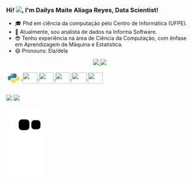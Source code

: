 ### Hi! <img src="https://raw.githubusercontent.com/kaueMarques/kaueMarques/master/hi.gif" width="30px">, I'm Dailys Maite Aliaga Reyes, Data Scientist!

- 🎓 Phd em ciência da computação pelo Centro de Informática (UFPE).
- 🔭 Atualmente, sou analista de dados na Informa Software.
- 😎 Tenho experiência na área de Ciência da Computação, com ênfase em Aprendizagem de Máquina e Estatística. 
- 😄 Pronouns: Ela/dela

<div align="center">
  <a href="https://github.com/dailys-maite-data-scientist">
  <img height="180em" src="https://github-readme-stats.vercel.app/api?username=dailys-maite-data-scientist&show_icons=true&theme=dracula&include_all_commits=true&count_private=true"/>
  <img height="170em" src="https://github-readme-stats.vercel.app/api/top-langs/?username=dailys-maite-data-scientist&layout=compact&langs_count=7&theme=dracula"/>
</div>
<div style="display: inline_block"><br>
  <img align="center" alt="Rafa-Python" height="30" width="40" src="https://raw.githubusercontent.com/devicons/devicon/master/icons/python/python-original.svg">
  <img align="center" height="30" width="40" src="https://cdn.jsdelivr.net/gh/devicons/devicon/icons/jupyter/jupyter-original-wordmark.svg" />       
  <img align="center" height="30" width="40" src="https://cdn.jsdelivr.net/gh/devicons/devicon/icons/r/r-original.svg" />
  <img align="center" height="30" width="40" src="https://cdn.jsdelivr.net/gh/devicons/devicon/icons/rstudio/rstudio-original.svg" />
  <img align="center" height="30" width="40" src="https://cdn.jsdelivr.net/gh/devicons/devicon/icons/sqlite/sqlite-original.svg" />
  <img align="center" height="30" width="40" src="https://cdn.jsdelivr.net/gh/devicons/devicon/icons/mongodb/mongodb-original-wordmark.svg" />
</div>
  
  ##
 
<div> 
  <a href = "mailto:dailysmaite@gmail.com"><img src="https://img.shields.io/badge/-Gmail-%23333?style=for-the-badge&logo=gmail&logoColor=white" target="_blank"></a>
  <a href="https://www.linkedin.com/in/dailys-cientista-de-dados" target="_blank"><img src="https://img.shields.io/badge/-LinkedIn-%230077B5?style=for-the-badge&logo=linkedin&logoColor=white" target="_blank"></a> 
  
 
  ![Snake animation](https://github.com/rafaballerini/rafaballerini/blob/output/github-contribution-grid-snake.svg)
 
</div>
